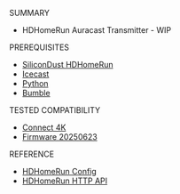 SUMMARY

* HDHomeRun Auracast Transmitter - WIP

PREREQUISITES

* [SiliconDust HDHomeRun](https://www.silicondust.com/hdhomerun/)
* [Icecast](https://icecast.org)
* [Python](https://www.python.org)
* [Bumble](https://google.github.io/bumble/apps_and_tools/auracast.html)

TESTED COMPATIBILITY
* [Connect 4K](https://info.hdhomerun.com/info/connect#connect_4k)
* [Firmware 20250623](https://www.silicondust.com/support/downloads/)

REFERENCE
* [HDHomeRun Config](https://info.hdhomerun.com/info/hdhomerun_config)
* [HDHomeRun HTTP API](https://info.hdhomerun.com/info/http_api)

